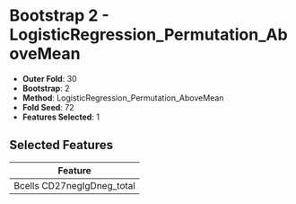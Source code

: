 # Bootstrap 2 - LogisticRegression_Permutation_AboveMean

- **Outer Fold**: 30
- **Bootstrap**: 2
- **Method**: LogisticRegression_Permutation_AboveMean
- **Fold Seed**: 72
- **Features Selected**: 1

## Selected Features

| Feature |
|---------|
| Bcells CD27negIgDneg_total |
